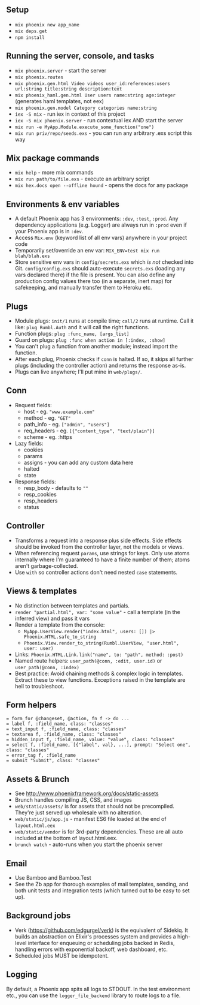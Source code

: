 ## Setup

- `mix phoenix new app_name`
- `mix deps.get`
- `npm install`

## Running the server, console, and tasks

- `mix phoenix.server` - start the server
- `mix phoenix.routes`
- `mix phoenix.gen.html Video videos user_id:references:users url:string title:string description:text`
- `mix phoenix_haml.gen.html User users name:string age:integer`
  (generates haml templates, not eex)
- `mix phoenix.gen.model Category categories name:string`
- `iex -S mix` - run iex in context of this project
- `iex -S mix phoenix.server` - run contextual iex AND start the server
- `mix run -e MyApp.Module.execute_some_function("one")`
- `mix run priv/repo/seeds.exs` - you can run any arbitrary .exs script this way

## Mix package commands

- `mix help` - more mix commands
- `mix run path/to/file.exs` - execute an arbitrary script
- `mix hex.docs open --offline hound` - opens the docs for any package

## Environments & env variables

- A default Phoenix app has 3 environments: `:dev`, `:test`, `:prod`. Any dependency applications (e.g. Logger) are always run in `:prod` even if your Phoenix app is in `:dev`.
- Access `Mix.env` (keyword list of all env vars) anywhere in your project code
- Temporarily set/override an env var: `MIX_ENV=test mix run blah/blah.exs`
- Store sensitive env vars in `config/secrets.exs` which *is not* checked into Git. `config/config.exs` should auto-execute `secrets.exs` (loading any vars declared there) if the file is present. You can also define any production config values there too (in a separate, inert map) for safekeeping, and manually transfer them to Heroku etc.

## Plugs

- Module plugs: `init/1` runs at compile time; `call/2` runs at runtime. Call it like:
  `plug Rumbl.Auth` and it will call the right functions.
- Function plugs: `plug :func_name, [args_list]`
- Guard on plugs: `plug :func when action in [:index, :show]`
- You can't plug a function from another module; instead import the function.
- After each plug, Phoenix checks if `conn` is halted. If so, it skips all further plugs (including the controller action) and returns the response as-is.
- Plugs can live anywhere; I'll put mine in `web/plugs/`.

## Conn

- Request fields:
  * host - eg. `"www.example.com"`
  * method - eg. `"GET"`
  * path_info - eg. `["admin", "users"]`
  * req_headers - eg. `[{"content_type", "text/plain"}]`
  * scheme - eg. :https
- Lazy fields:
  * cookies
  * params
  * assigns - you can add any custom data here
  * halted
  * state
- Response fields:
  * resp_body - defaults to `""`
  * resp_cookies
  * resp_headers
  * status

## Controller

- Transforms a request into a response plus side effects. Side effects should be invoked from the controller layer, not the models or views.
- When referencing request `params`, use strings for keys. Only use atoms internally where I'm guaranteed to have a finite number of them; atoms aren't garbage-collected.
- Use `with` so controller actions don't need nested `case` statements.

## Views & templates

- No distinction between templates and partials.
- `render "partial.html", var: "some value"` - call a template (in the inferred view) and pass it vars
- Render a template from the console:
  * `MyApp.UserView.render("index.html", users: []) |> Phoenix.HTML.safe_to_string`
  * `Phoenix.View.render_to_string(Rumbl.UserView, ​"user.html"​, user: user)`
- Links: `Phoenix.HTML.Link.link("name", to: "path", method: :post)`
- Named route helpers: `user_path(@conn, :edit, user.id)` or `user_path(@conn, :index)`
- Best practice: Avoid chaining methods & complex logic in templates. Extract these to view functions. Exceptions raised in the template are hell to troubleshoot.

## Form helpers

```
= form_for @changeset, @action, fn f -> do ...
= label f, :field_name, class: "classes"
= text_input f, :field_name, class: "classes"
= textarea f, :field_name, class: "classes"
= hidden_input f, :field_name, value: "value", class: "classes"
= select f, :field_name, [{"label", val}, ...], prompt: "Select one", class: "classes"
= error_tag f, :field_name
= submit "Submit", class: "classes"
```

## Assets & Brunch

- See http://www.phoenixframework.org/docs/static-assets
- Brunch handles compiling JS, CSS, and images
- `web/static/assets/` is for assets that should not be precompiled. They're just served up wholesale with no alteration.
- `web/static/js/app.js` - manifest ES6 file loaded at the end of `layout.html.eex`
- `web/static/vendor` is for 3rd-party dependencies. These are all auto included at the bottom of layout.html.eex.
- `brunch watch` - auto-runs when you start the phoenix server

## Email

- Use Bamboo and Bamboo.Test
- See the Zb app for thorough examples of mail templates, sending, and both unit tests and integration tests (which turned out to be easy to set up).

## Background jobs

- Verk (https://github.com/edgurgel/verk) is the equivalent of Sidekiq. It builds an abstraction on Elixir's processes system and provides a high-level interface for enqueuing or scheduling jobs backed in Redis, handling errors with exponential backoff, web dashboard, etc.
- Scheduled jobs MUST be idempotent.

## Logging

By default, a Phoenix app spits all logs to STDOUT. In the test environment etc., you can use the `logger_file_backend` library to route logs to a file.
